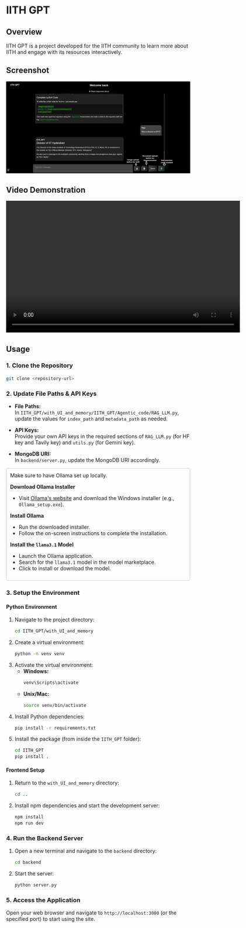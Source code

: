 # IITH GPT

## Overview
IITH GPT is a project developed for the IITH community to learn more about IITH and engage with its resources interactively.

## Screenshot
![Chat page](assets/screenshot.png)

## Video Demonstration
<video width="640" height="360" controls>
  <source src="assets/IITH_GPT%20demo.mp4" type="video/mp4">
  Your browser does not support the video tag.
</video>

## Usage

### 1. Clone the Repository
```bash
git clone <repository-url>
```

### 2. Update File Paths & API Keys
- **File Paths:**  
  In `IITH_GPT/with_UI_and_memory/IITH_GPT/Agentic_code/RAG_LLM.py`, update the values for `index_path` and `metadata_path` as needed.
  
- **API Keys:**  
  Provide your own API keys in the required sections of `RAG_LLM.py` (for HF key and Tavily key) and `utils.py` (for Gemini key).

- **MongoDB URI:**  
  In `backend/server.py`, update the MongoDB URI accordingly.

<div style="border: 1px solid #ccc; padding: 10px; border-radius: 5px;">
Make sure to have Ollama set up locally.

**Download Ollama Installer**
- Visit [Ollama's website](https://ollama.ai) and download the Windows installer (e.g., `Ollama_setup.exe`).

**Install Ollama**
- Run the downloaded installer.
- Follow the on-screen instructions to complete the installation.

**Install the `llama3.1` Model**
- Launch the Ollama application.
- Search for the `llama3.1` model in the model marketplace.
- Click to install or download the model.
</div>

### 3. Setup the Environment

#### Python Environment
1. Navigate to the project directory:
   ```bash
   cd IITH_GPT/with_UI_and_memory
   ```
2. Create a virtual environment:
   ```bash
   python -m venv venv
   ```
3. Activate the virtual environment:
   - **Windows:**
     ```bash
     venv\Scripts\activate
     ```
   - **Unix/Mac:**
     ```bash
     source venv/bin/activate
     ```
4. Install Python dependencies:
   ```bash
   pip install -r requirements.txt
   ```
5. Install the package (from inside the `IITH_GPT` folder):
   ```bash
   cd IITH_GPT
   pip install .
   ```

#### Frontend Setup
1. Return to the `with_UI_and_memory` directory:
   ```bash
   cd ..
   ```
2. Install npm dependencies and start the development server:
   ```bash
   npm install
   npm run dev
   ```

### 4. Run the Backend Server
1. Open a new terminal and navigate to the `backend` directory:
   ```bash
   cd backend
   ```
2. Start the server:
   ```bash
   python server.py
   ```

### 5. Access the Application
Open your web browser and navigate to `http://localhost:3000` (or the specified port) to start using the site.
